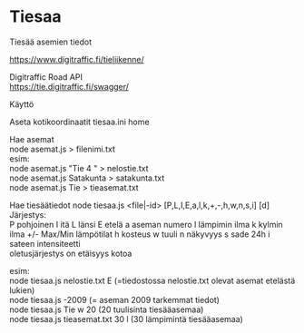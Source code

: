 # Tiesaa
Tiesää asemien tiedot

https://www.digitraffic.fi/tieliikenne/

Digitraffic Road API\
https://tie.digitraffic.fi/swagger/

Käyttö 

Aseta kotikoordinaatit tiesaa.ini home 

Hae asemat\
node asemat.js <ehto> > filenimi.txt\
esim:\
node asemat.js "Tie 4 " > nelostie.txt\
node asemat.js Satakunta > satakunta.txt\
node asemat.js Tie > tieasemat.txt

Hae tiesäätiedot
node tiesaa.js <file|-id> [P,L,I,E,a,l,k,+,-,h,w,n,s,i] [d]
Järjestys:\
P pohjoinen
I itä
L länsi
E etelä
a aseman numero
l lämpimin ilma
k kylmin ilma
+/- Max/Min lämpötilat
h kosteus
w tuuli
n näkyvyys
s sade 24h
i sateen intensiteetti\
oletusjärjestys on etäisyys kotoa

esim:\
node tiesaa.js nelostie.txt E (=tiedostossa nelostie.txt olevat asemat etelästä lukien)\
node tiesaa.js -2009 (= aseman 2009 tarkemmat tiedot)\
node tiesaa.js Tie w 20 (20 tuulisinta tiesääasemaa)\
node tiesaa.js tieasemat.txt 30 l (30 lämpimintä tiesääasemaa)
